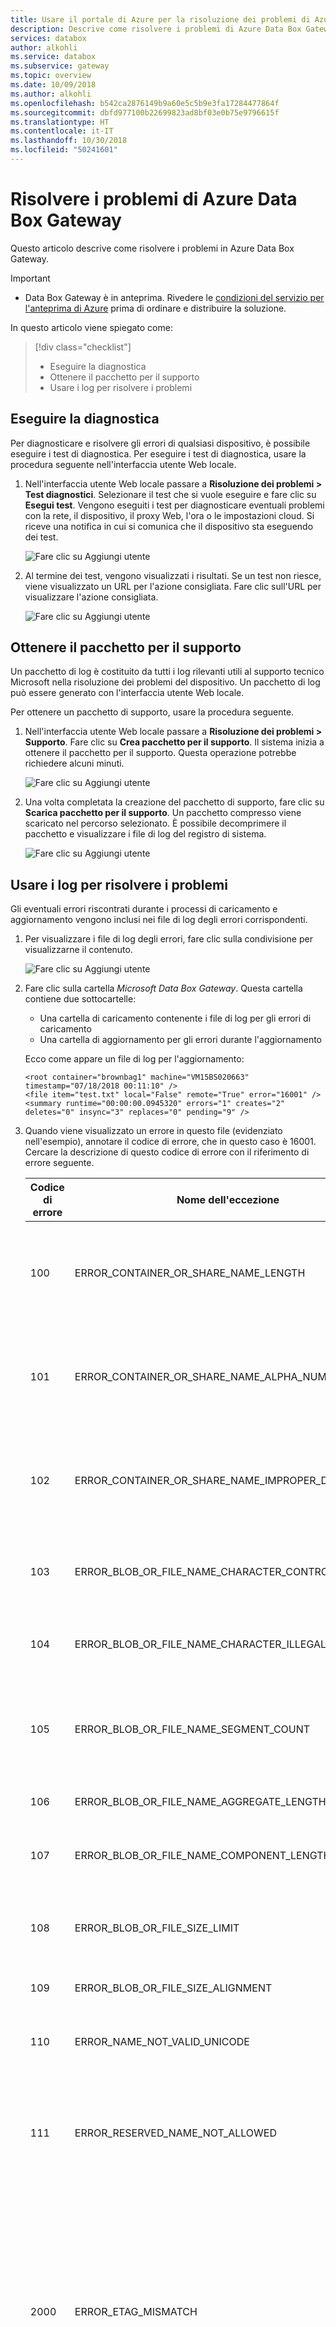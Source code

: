 ```yaml
---
title: Usare il portale di Azure per la risoluzione dei problemi di Azure Data Box Gateway | Microsoft Docs
description: Descrive come risolvere i problemi di Azure Data Box Gateway.
services: databox
author: alkohli
ms.service: databox
ms.subservice: gateway
ms.topic: overview
ms.date: 10/09/2018
ms.author: alkohli
ms.openlocfilehash: b542ca2876149b9a60e5c5b9e3fa17284477864f
ms.sourcegitcommit: dbfd977100b22699823ad8bf03e0b75e9796615f
ms.translationtype: HT
ms.contentlocale: it-IT
ms.lasthandoff: 10/30/2018
ms.locfileid: "50241601"
---
```

# <a name="troubleshoot-your-azure-data-box-gateway-issues"></a>Risolvere i problemi di Azure Data Box Gateway 

Questo articolo descrive come risolvere i problemi in Azure Data Box Gateway. 

> [!IMPORTANT]
> - Data Box Gateway è in anteprima. Rivedere le [condizioni del servizio per l'anteprima di Azure](https://azure.microsoft.com/support/legal/preview-supplemental-terms/) prima di ordinare e distribuire la soluzione.

In questo articolo viene spiegato come:

> [!div class="checklist"]
> * Eseguire la diagnostica
> * Ottenere il pacchetto per il supporto
> * Usare i log per risolvere i problemi


## <a name="run-diagnostics"></a>Eseguire la diagnostica

Per diagnosticare e risolvere gli errori di qualsiasi dispositivo, è possibile eseguire i test di diagnostica. Per eseguire i test di diagnostica, usare la procedura seguente nell'interfaccia utente Web locale.

1. Nell'interfaccia utente Web locale passare a **Risoluzione dei problemi > Test diagnostici**. Selezionare il test che si vuole eseguire e fare clic su **Esegui test**. Vengono eseguiti i test per diagnosticare eventuali problemi con la rete, il dispositivo, il proxy Web, l'ora o le impostazioni cloud. Si riceve una notifica in cui si comunica che il dispositivo sta eseguendo dei test.

    ![Fare clic su Aggiungi utente](media/data-box-gateway-troubleshoot/run-diag-1.png)
 
2. Al termine dei test, vengono visualizzati i risultati. Se un test non riesce, viene visualizzato un URL per l'azione consigliata. Fare clic sull'URL per visualizzare l'azione consigliata. 
 
    ![Fare clic su Aggiungi utente](media/data-box-gateway-troubleshoot/run-diag-2.png)


## <a name="collect-support-package"></a>Ottenere il pacchetto per il supporto

Un pacchetto di log è costituito da tutti i log rilevanti utili al supporto tecnico Microsoft nella risoluzione dei problemi del dispositivo. Un pacchetto di log può essere generato con l'interfaccia utente Web locale.

Per ottenere un pacchetto di supporto, usare la procedura seguente. 

1. Nell'interfaccia utente Web locale passare a **Risoluzione dei problemi > Supporto**. Fare clic su **Crea pacchetto per il supporto**. Il sistema inizia a ottenere il pacchetto per il supporto. Questa operazione potrebbe richiedere alcuni minuti.

    ![Fare clic su Aggiungi utente](media/data-box-gateway-troubleshoot/collect-logs-1.png)
 
2. Una volta completata la creazione del pacchetto di supporto, fare clic su **Scarica pacchetto per il supporto**. Un pacchetto compresso viene scaricato nel percorso selezionato. È possibile decomprimere il pacchetto e visualizzare i file di log del registro di sistema.

    ![Fare clic su Aggiungi utente](media/data-box-gateway-troubleshoot/collect-logs-2.png)

## <a name="use-logs-to-troubleshoot"></a>Usare i log per risolvere i problemi

Gli eventuali errori riscontrati durante i processi di caricamento e aggiornamento vengono inclusi nei file di log degli errori corrispondenti.

1. Per visualizzare i file di log degli errori, fare clic sulla condivisione per visualizzarne il contenuto. 

      ![Fare clic su Aggiungi utente](media/data-box-gateway-troubleshoot/troubleshoot-logs-1.png)

2. Fare clic sulla cartella _Microsoft Data Box Gateway_. Questa cartella contiene due sottocartelle:

    - Una cartella di caricamento contenente i file di log per gli errori di caricamento
    - Una cartella di aggiornamento per gli errori durante l'aggiornamento

    Ecco come appare un file di log per l'aggiornamento:

    ```
    <root container="brownbag1" machine="VM15BS020663" timestamp="07/18/2018 00:11:10" />
    <file item="test.txt" local="False" remote="True" error="16001" />
    <summary runtime="00:00:00.0945320" errors="1" creates="2" deletes="0" insync="3" replaces="0" pending="9" />
    ``` 

3. Quando viene visualizzato un errore in questo file (evidenziato nell'esempio), annotare il codice di errore, che in questo caso è 16001. Cercare la descrizione di questo codice di errore con il riferimento di errore seguente.

    |     Codice di errore     |     Nome dell'eccezione                                         |     Descrizione dell'errore                                                                                                                                                                                                                     |
    |--------------------|------------------------------------------------------------|-------------------------------------------------------------------------------------------------------------------------------------------------------------------------------------------------------------------------------------------|
    |    100             |    ERROR_CONTAINER_OR_SHARE_NAME_LENGTH                    |    Il nome del contenitore o della condivisione deve avere una lunghezza compresa tra 3 e 63 caratteri.                                                                                                                                                                     |
    |    101             |    ERROR_CONTAINER_OR_SHARE_NAME_ALPHA_NUMERIC_DASH        |    Il nome del contenitore o della condivisione deve contenere solo lettere, numeri o trattini.                                                                                                                                                       |
    |    102             |    ERROR_CONTAINER_OR_SHARE_NAME_IMPROPER_DASH             |    Il nome del contenitore o della condivisione deve contenere solo lettere, numeri o trattini.                                                                                                                                                       |
    |    103             |    ERROR_BLOB_OR_FILE_NAME_CHARACTER_CONTROL               |    Il nome del BLOB o del file contiene caratteri di controllo non supportati.                                                                                                                                                                       |
    |    104             |    ERROR_BLOB_OR_FILE_NAME_CHARACTER_ILLEGAL               |    Il nome del BLOB o del file contiene caratteri illegali.                                                                                                                                                                                   |
    |    105             |    ERROR_BLOB_OR_FILE_NAME_SEGMENT_COUNT                   |    Il nome del BLOB o del file contiene troppi segmenti (ciascun segmento è separato da una barra, /).                                                                                                                                              |
    |    106             |    ERROR_BLOB_OR_FILE_NAME_AGGREGATE_LENGTH                |    Il nome del BLOB o del file è troppo lungo.                                                                                                                                                                                                     |
    |    107             |    ERROR_BLOB_OR_FILE_NAME_COMPONENT_LENGTH                |    Uno dei segmenti nel nome del blob o del file è troppo lungo.                                                                                                                                                                            |
    |    108             |    ERROR_BLOB_OR_FILE_SIZE_LIMIT                           |    Le dimensioni del file superano quelle massime consentite per il caricamento.                                                                                                                                                                              |
    |    109             |    ERROR_BLOB_OR_FILE_SIZE_ALIGNMENT                       |    Il blob o file è allineato in modo errato.                                                                                                                                                                                               |
    |    110             |    ERROR_NAME_NOT_VALID_UNICODE                            |    Il nome file o BLOB con codifica Unicode non è valido.                                                                                                                                                                                  |
    |    111             |    ERROR_RESERVED_NAME_NOT_ALLOWED                         |    Il nome o il prefisso del file o del BLOB è un nome riservato che non è supportato (ad esempio, COM1).                                                                                                                             |
    |    2000            |    ERROR_ETAG_MISMATCH                                     |    Una mancata corrispondenza degli Etag indica che si verifica un conflitto tra un BLOB in blocchi nel cloud e nel dispositivo. Per risolvere questo conflitto, eliminare uno di questi file, ovvero la versione nel cloud o la versione nel dispositivo.    |
    |    2001            |    ERROR_UNEXPECTED_FINALIZE_FAILURE                       |    Si è verificato un problema imprevisto durante l'elaborazione di un file dopo il caricamento.    Se viene visualizzato questo errore e l'errore persiste per oltre 24 ore, contattare il supporto tecnico.                                                      |
    |    2002            |    ERROR_ALREADY_OPEN                                      |    Il file è già aperto in un altro processo e non sarà possibile caricarlo fino alla chiusura dell'handle.                                                                                                                                       |
    |    2003            |    ERROR_UNABLE_TO_OPEN                                    |    Non è stato possibile aprire il file per il caricamento. Se viene visualizzato questo errore, contattare il supporto tecnico Microsoft.                                                                                                                                                |
    |    2004            |    ERROR_UNABLE_TO_CONNECT                                 |    Non è stato possibile connettersi al contenitore per il caricamento dei dati.                                                                                                                                                                             |
    |    2005            |    ERROR_INVALID_CLOUD_CREDENTIALS                         |    Non è stato possibile connettersi al contenitore perché le autorizzazioni dell'account sono errate o non aggiornate. Controllare l'accesso.                                                                                                               |
    |    2006            |    ERROR_CLOUD_ACCOUNT_DISABLED                            |    Non è stato possibile caricare i dati nell'account perché l'account o la condivisione sono disabilitati.                                                                                                                                                            |
    |    2007            |    ERROR_CLOUD_ACCOUNT_PERMISSIONS                         |    Non è stato possibile connettersi al contenitore perché le autorizzazioni dell'account sono errate o non aggiornate. Controllare l'accesso.                                                                                                               |
    |    2008            |    ERROR_CLOUD_CONTAINER_SIZE_LIMIT_REACHED                |    Non è stato possibile aggiungere nuovi dati perché il contenitore è pieno. Verificare le specifiche di Azure per le dimensioni del contenitore supportate in base al tipo. Ad esempio, File di Azure supporta solo dimensioni massime di 5 TB.                                     |
    |    2998            |    ERROR_UNMAPPED_FAILURE                                  |    Si è verificato un errore imprevisto. L'errore potrebbe risolversi da solo, ma se persiste per oltre 24 ore, contattare il supporto tecnico Microsoft.                                                                                                     |
    |    16000           |    RefreshException                                        |    Non è stato possibile trasferire questo file.                                                                                                                                                                                                        |
    |    16001           |    RefreshAlreadyExistsException                           |    Non è stato possibile trasferire questo file perché è già presente nel sistema locale.                                                                                                                                                         |
    |    16002           |    RefreshWorkNeededException                              |    Non è stato possibile aggiornare questo file perché non è completamente caricato.                                                                                                                                                                          | 


## <a name="next-steps"></a>Passaggi successivi

- Altre informazioni sui [problemi noti in questa versione](data-box-gateway-release-notes.md).
